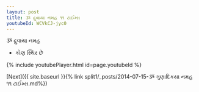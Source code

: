```yaml
---
layout: post
title: ૐ દ્રુવાયા નમહ ૧૧ ટાઈમ્સ
youtubeId: WCVkCJ-jyc0
---
```

 
 
 ૐ દ્રુવાયા નમહ  
 
 -  કોણ સ્થિર છે 
 
  
 
  
 
 
 
 
 
 


{% include youtubePlayer.html id=page.youtubeId %}
 
[Next]({{ site.baseurl }}{% link  split1/_posts/2014-07-15-ૐ ગુણાદિકયા નમહ ૧૧ ટાઈમ્સ.md%})
 
